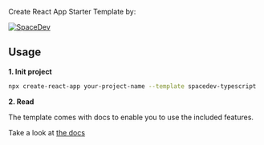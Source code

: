 Create React App Starter Template by:

[![SpaceDev](https://uploads-ssl.webflow.com/61e097dd988731696768be21/62042f55a072ef02ab1d11a2_logo%20del%20mismo%20taman%CC%83o%20que%20el%20texto.svg)](https://www.spacedev.io/)

## Usage

**1. Init project**

```bash
npx create-react-app your-project-name --template spacedev-typescript
```

**2. Read**

The template comes with docs to enable you to use the included features.

Take a look at [the docs](./template/README.md)
